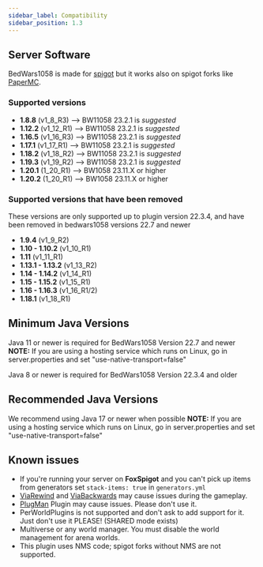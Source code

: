 ```yaml
---
sidebar_label: Compatibility
sidebar_position: 1.3
---
```

## Server Software
BedWars1058 is made for [spigot](https://www.spigotmc.org/) but it works also on spigot forks like [PaperMC](https://papermc.io/downloads).

### Supported versions
* **1.8.8** (v1_8_R3) --> BW11058 23.2.1 is *suggested*
* **1.12.2** (v1_12_R1) --> BW11058 23.2.1 is *suggested*
* **1.16.5** (v1_16_R3) --> BW11058 23.2.1 is *suggested*
* **1.17.1** (v1_17_R1) --> BW11058 23.2.1 is *suggested*
* **1.18.2** (v1_18_R2) --> BW11058 23.2.1 is *suggested*
* **1.19.3** (v1_19_R2) --> BW11058 23.2.1 is *suggested*
* **1.20.1** (1_20_R1) --> BW1058 23.11.X or higher
* **1.20.2** (1_20_R1) --> BW1058 23.11.X or higher
### Supported versions that have been removed
These versions are only supported up to plugin version 22.3.4, and have been removed in bedwars1058 versions 22.7 and newer 
* **1.9.4** (v1_9_R2)
* **1.10 - 1.10.2** (v1_10_R1)
* **1.11** (v1_11_R1)
* **1.13.1 - 1.13.2** (v1_13_R2)
* **1.14 - 1.14.2** (v1_14_R1)
* **1.15 - 1.15.2** (v1_15_R1)
* **1.16 - 1.16.3** (v1_16_R1/2)
* **1.18.1** (v1_18_R1)

## Minimum Java Versions
Java 11 or newer is required for BedWars1058 Version 22.7 and newer
**__NOTE__:** If you are using a hosting service which runs on Linux, go in server.properties and set "use-native-transport=false"

Java 8 or newer is required for BedWars1058 Version 22.3.4 and older
## Recommended Java Versions
We recommend using Java 17 or newer when possible
**__NOTE__:** If you are using a hosting service which runs on Linux, go in server.properties and set "use-native-transport=false"


## Known issues  
- If you're running your server on **FoxSpigot** and you can't pick up items from generators set `stack-items: true` in `generators.yml`  
- [ViaRewind](https://www.spigotmc.org/resources/viarewind.52109/) and [ViaBackwards](https://www.spigotmc.org/resources/viabackwards.27448/) may cause issues during the gameplay.
- [PlugMan](https://dev.bukkit.org/projects/plugman) Plugin may cause issues. Please don't use it.
- PerWorldPlugins is not supported and don't ask to add support for it. Just don't use it PLEASE! (SHARED mode exists)
- Multiverse or any world manager. You must disable the world management for arena worlds.
- This plugin uses NMS code; spigot forks without NMS are not supported.
